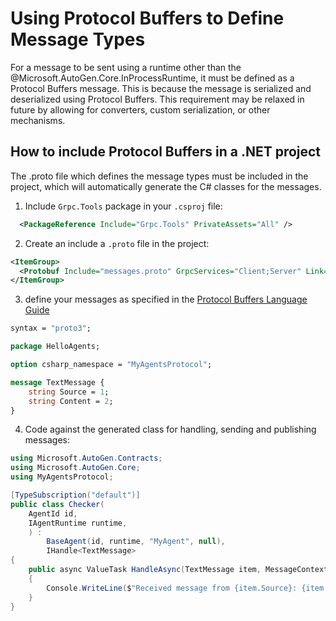 # Using Protocol Buffers to Define Message Types

For a message to be sent using a runtime other than the @Microsoft.AutoGen.Core.InProcessRuntime, it must be defined as a Protocol Buffers message. This is because the message is serialized and deserialized using Protocol Buffers. This requirement may be relaxed in future by allowing for converters, custom serialization, or other mechanisms.

## How to include Protocol Buffers in a .NET project

The .proto file which defines the message types must be included in the project, which will automatically generate the C# classes for the messages.

1. Include `Grpc.Tools` package in your `.csproj` file:

```xml
  <PackageReference Include="Grpc.Tools" PrivateAssets="All" />
```

2. Create an include a `.proto` file in the project:

```xml
<ItemGroup>
  <Protobuf Include="messages.proto" GrpcServices="Client;Server" Link="messages.proto" />
</ItemGroup>
```

3. define your messages as specified in the [Protocol Buffers Language Guide](https://protobuf.dev/programming-guides/proto3/)

```proto
syntax = "proto3";

package HelloAgents;

option csharp_namespace = "MyAgentsProtocol";

message TextMessage {
    string Source = 1;
    string Content = 2;
}
```

4. Code against the generated class for handling, sending and publishing messages:

```csharp
using Microsoft.AutoGen.Contracts;
using Microsoft.AutoGen.Core;
using MyAgentsProtocol;

[TypeSubscription("default")]
public class Checker(
    AgentId id,
    IAgentRuntime runtime,
    ) :
        BaseAgent(id, runtime, "MyAgent", null),
        IHandle<TextMessage>
{
    public async ValueTask HandleAsync(TextMessage item, MessageContext messageContext)
    {
        Console.WriteLine($"Received message from {item.Source}: {item.Content}");
    }
}
```
